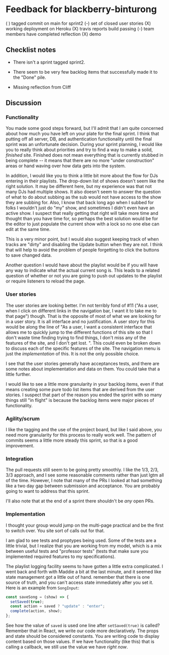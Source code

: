 # Feedback for blackberry-binturong

( ) tagged commit on main for sprint2
(-) set of closed user stories
(X) working deployment on Heroku
(X) travis reports build passing
(-) team members have completed reflection
(X) demo

## Checklist notes

- There isn't a sprint tagged sprint2.

- There seem to be very few backlog items that successfully made it to the "Done" pile.

- Missing reflection from Cliff

## Discussion

### Functionality

You made some good steps forward, but I'll admit that I am quite concerned about how much you have left on your plate for the final sprint. I think that putting off all server, DB, and authentication functionality until the final sprint was an unfortunate decision. During your sprint planning, I would like you to really think about priorities and try to find a way to make a solid, _finished_ site. Finished does not mean everything that is currently stubbed in being complete -- it means that there are no more "under construction" areas or hand waving over how data gets into the system.

In addition, I would like you to think a little bit more about the flow for DJs entering in their playlists. The drop-down list of shows doesn't seem like the right solution. It may be different here, but my experience was that not many DJs had multiple shows. It also doesn't seem to answer the question of what to do about subbing as the sub would not have access to the show they are subbing for. Also, I know that back long ago when I subbed for folks I wouldn't just do "my" show, and sometimes I didn't even have an active show. I suspect that really getting that right will take more time and thought than you have time for, so perhaps the best solution would be for the editor to just populate the current show with a lock so no one else can edit at the same time.

This is a very minor point, but I would also suggest keeping track of when tracks are "dirty" and disabling the Update button when they are not. I think that will help to avoid the problem of people forgetting to click the buttons to save changed data.

Another question I would have about the playlist would be if you will have any way to indicate what the actual current song is. This leads to a related question of whether or not you are going to push out updates to the playlist or require listeners to reload the page.

### User stories

The user stories are looking better. I'm not terribly fond of #11 ("As a user, when I click on different links in the navigation bar, I want it to take me to that page") though. That is the opposite of most of what we are looking for in a user story. It is all interface and no justification. A user story for this would be along the line of "As a user, I want a consistent interface that allows me to quickly jump to the different functions of this site so that I don't waste time finding trying to find things, I don't miss any of the features of the site, and I don't get lost. ". This could even be broken down to discuss each of the specific features of the site. The navigation menu is just the _implementation_ of this. It is not the only possible choice.

I see that the user stories generally have acceptances tests, and there are some notes about implementation and data on them. You could take that a little further.

I would like to see a little more granularity in your backlog items, even if that means creating some pure todo list items that are derived from the user stories. I suspect that part of the reason you ended the sprint with so many things still "in flight" is because the backlog items were major pieces of functionality.

### Agility/scrum

I like the tagging and the use of the project board, but like I said above, you need more granularity for this process to really work well. The pattern of commits seems a little more steady this sprint, so that is a good improvement.

### Integration

The pull requests still seem to be going pretty smoothly. I like the 1/3, 2/3, 3/3 approach, and I see some reasonable comments rather than just lgtm all of the time. However, I note that many of the PRs I looked at had something like a two day gap between submission and acceptance. You are probably going to want to address that this sprint.

I'll also note that at the end of a sprint there shouldn't be _any_ open PRs.

### Implementation

I thought your group would jump on the multi-page practical and be the first to switch over. You site sort of calls out for that.

I am glad to see tests and proptypes being used. Some of the tests are a little trivial, but I realize that you are working from my model, which is a mix between useful tests and "professor tests" (tests that make sure you implemented required features to my specifications).

The playlist logging facility seems to have gotten a little extra complicated. I went back and forth with Maddie a bit at the last minute, and it seemed like state management got a little out of hand. remember that there is one source of truth, and you can't access state immediately after you set it. Here is an example from `SongInput`:

```javascript
const saveSong = (show) => {
  setSaved(true);
  const action = saved ? "update" : "enter";
  complete(action, show);
};
```

See how the value of `saved` is used one line after `setSaved(true)` is called? Remember that in React, we write our code more declaratively. The props and state should be considered constants. You are writing code to display content based on those values. If we have functionality (like this) that is calling a callback, we still use the value we have _right now_.
